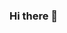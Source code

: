 ### Hi there 👋

<!--
**Jeppierug/Jeppierug** is a ✨ _special_ ✨ repository because its `README.md` (this file) appears on your GitHub profile.

Here are some ideas to get you started:

- 🔭 I’m currently working on a PhD in sustainable finance.
- 🌱 I’m currently learning about coding
